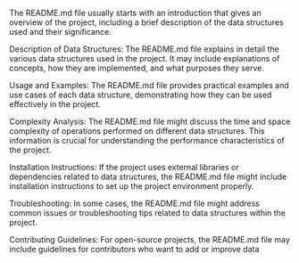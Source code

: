 The README.md file usually starts with an introduction that gives an overview of the project, including a brief description of the data structures used and their significance.

Description of Data Structures: The README.md file explains in detail the various data structures used in the project. It may include explanations of concepts, how they are implemented, and what purposes they serve.

Usage and Examples: The README.md file provides practical examples and use cases of each data structure, demonstrating how they can be used effectively in the project.

Complexity Analysis: The README.md file might discuss the time and space complexity of operations performed on different data structures. This information is crucial for understanding the performance characteristics of the project.

Installation Instructions: If the project uses external libraries or dependencies related to data structures, the README.md file might include installation instructions to set up the project environment properly.

Troubleshooting: In some cases, the README.md file might address common issues or troubleshooting tips related to data structures within the project.

Contributing Guidelines: For open-source projects, the README.md file may include guidelines for contributors who want to add or improve data
